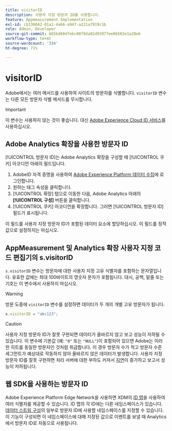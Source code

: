 ```yaml
---
title: visitorID
description: 사용자 지정 방문자 ID를 사용합니다.
feature: Appmeasurement Implementation
exl-id: cb336042-01a1-4a66-a947-a221a7919c1b
role: Admin, Developer
source-git-commit: 665bd68d7ebc08f0da02d93977ee0b583e1a28e6
workflow-type: tm+mt
source-wordcount: '334'
ht-degree: 71%

---
```


# visitorID

Adobe에서는 여러 메서드를 사용하여 사이트의 방문자를 식별합니다. `visitorID` 변수는 다른 모든 방문자 식별 메서드를 무시합니다.

>[!IMPORTANT]
>
>이 변수는 사용하지 않는 것이 좋습니다. 대신 [Adobe Experience Cloud ID 서비스](https://experienceleague.adobe.com/docs/id-service/using/home.html?lang=ko-KR)를 사용하십시오.

## Adobe Analytics 확장을 사용한 방문자 ID

[!UICONTROL 방문자 ID]는 Adobe Analytics 확장을 구성할 때 [!UICONTROL 쿠키] 아코디언 아래의 필드입니다.

1. AdobeID 자격 증명을 사용하여 [Adobe Experience Platform 데이터 수집](https://experience.adobe.com/data-collection)에 로그인합니다.
2. 원하는 태그 속성을 클릭합니다.
3. [!UICONTROL 확장] 탭으로 이동한 다음, Adobe Analytics 아래의 **[!UICONTROL 구성]** 버튼을 클릭합니다.
4. [!UICONTROL 쿠키] 아코디언을 확장합니다. 그러면 [!UICONTROL 방문자 ID] 필드가 표시됩니다.

이 필드를 사용자 지정 방문자 ID가 포함된 데이터 요소에 할당하십시오. 이 필드를 정적 값으로 설정하지는 마십시오.

## AppMeasurement 및 Analytics 확장 사용자 지정 코드 편집기의 s.visitorID

`s.visitorID` 변수는 방문자에 대한 사용자 지정 고유 식별자를 포함하는 문자열입니다. 유효한 값에는 최대 100바이트의 영숫자 문자가 포함됩니다. 대시, 공백, 밑줄 또는 기호는 이 변수에서 사용하지 마십시오.

>[!WARNING]
>
>방문 도중에 `visitorID` 변수를 설정하면 데이터가 두 개의 개별 고유 방문자가 됩니다.

```js
s.visitorID = "abc123";
```

>[!CAUTION]
>
>사용자 지정 방문자 ID가 잘못 구현되면 데이터가 올바르지 않고 보고 성능이 저하될 수 있습니다. 이 변수에 기본값 (예: `"0"` 또는 `"NULL"`)이 포함되어 있으면 Adobe는 이러한 히트를 동일한 방문자인 것처럼 취급합니다. 이 경우 방문자 수가 적고 방문자 수준 세그먼트가 예상대로 작동하지 않아 올바르지 않은 데이터가 발생합니다. 사용자 지정 방문자 ID를 잘못 구현하면 처리 서버에 대한 부하도 커져서 [지연](/help/technotes/latency.md)이 증가하고 보고서 성능이 저하됩니다.

## 웹 SDK을 사용하는 방문자 ID

Adobe Experience Platform Edge Network을 사용하면 XDM의 [ID 맵](https://experienceleague.adobe.com/docs/experience-platform/edge/identity/overview.html#using-identitymap)을 사용하여 여러 식별자를 제공할 수 있습니다. ID 맵의 각 ID에는 다른 네임스페이스가 있습니다. [데이터 스트림 구성](https://experienceleague.adobe.com/docs/experience-platform/datastreams/configure.html#analytics)의 일부로 방문자 ID에 사용할 네임스페이스를 지정할 수 있습니다. 이 기능이 구성되면 이 네임스페이스에 대해 지정된 값으로 이벤트를 보낼 때 Analytics에서 방문자 ID로 자동으로 사용됩니다.
